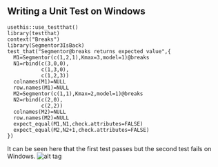 ## Writing a Unit Test on Windows
```{r, message=false}
usethis::use_testthat()
library(testthat)
context("Breaks")
library(Segmentor3IsBack)
test_that("Segmentor@breaks returns expected value",{
  M1=Segmentor(c(1,2,1),Kmax=3,model=1)@breaks
  N1=rbind(c(3,0,0),
           c(1,3,0),
           c(1,2,3))
  colnames(M1)=NULL
  row.names(M1)=NULL
  M2=Segmentor(c(1,1),Kmax=2,model=1)@breaks
  N2=rbind(c(2,0),
           c(2,2))
  colnames(M2)=NULL
  row.names(M2)=NULL
  expect_equal(M1,N1,check.attributes=FALSE)
  expect_equal(M2,N2+1,check.attributes=FALSE)
})
```

It can be seen here that the first test passes but the second test fails on Windows.
![alt tag](https://user-images.githubusercontent.com/37847118/52407757-222a5880-2af7-11e9-8413-acf0504b5600.PNG)
